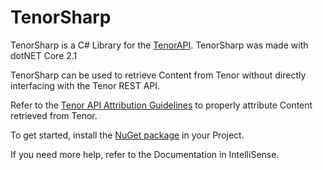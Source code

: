 # TenorSharp
TenorSharp is a C# Library for the [TenorAPI](https://tenor.com/gifapi). TenorSharp was made with dotNET Core 2.1

TenorSharp can be used to retrieve Content from Tenor without directly interfacing with the Tenor REST API.

Refer to the [Tenor API Attribution Guidelines](https://tenor.com/gifapi/documentation#attribution) to properly attribute Content retrieved from Tenor.

To get started, install the [NuGet package](https://www.nuget.org/packages/TenorSharp/1.0.0) in your Project.

If you need more help, refer to the Documentation in IntelliSense.

